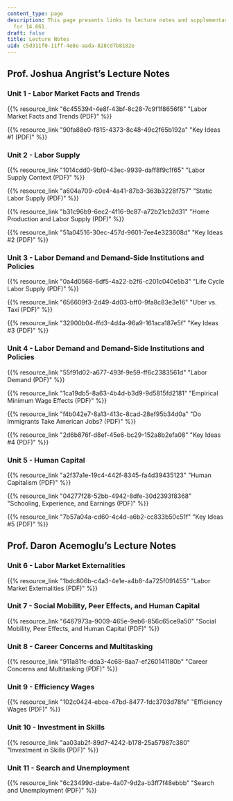 ```yaml
---
content_type: page
description: This page presents links to lecture notes and supplementary lecture materials
  for 14.661.
draft: false
title: Lecture Notes
uid: c5d311f0-11ff-4e8e-aada-828cd7b8182e
---
```

## Prof. Joshua Angrist’s Lecture Notes

### Unit 1 - Labor Market Facts and Trends

{{% resource_link "6c455394-4e8f-43bf-8c28-7c9f1f8656f8" "Labor Market Facts and Trends (PDF)" %}}

{{% resource_link "90fa88e0-f815-4373-8c48-49c2f65b192a" "Key Ideas #1 (PDF)" %}} 

### Unit 2 - Labor Supply

{{% resource_link "1014cdd0-9bf0-43ec-9939-daff8f9c1f65" "Labor Supply Context (PDF)" %}}

{{% resource_link "a604a709-c0e4-4a41-87b3-363b3228f757" "Static Labor Supply (PDF)" %}}

{{% resource_link "b31c96b9-6ec2-4f16-9c87-a72b21cb2d31" "Home Production and Labor Supply (PDF)" %}}

{{% resource_link "51a04516-30ec-457d-9601-7ee4e323608d" "Key Ideas #2 (PDF)" %}}

### Unit 3 - Labor Demand and Demand-Side Institutions and Policies

{{% resource_link "0a4d0568-6df5-4a22-b2f6-c201c040e5b3" "Life Cycle Labor Supply (PDF)" %}}

{{% resource_link "656609f3-2d49-4d03-bff0-9fa8c83e3e16" "Uber vs. Taxi (PDF)" %}}

{{% resource_link "32900b04-ffd3-4d4a-96a9-161aca187e5f" "Key Ideas #3 (PDF)" %}}

### Unit 4 - Labor Demand and Demand-Side Institutions and Policies

{{% resource_link "55f91d02-a677-493f-9e59-ff6c2383561d" "Labor Demand (PDF)" %}}

{{% resource_link "1ca19db5-8a63-4b4d-b3d9-9d5815fd2181" "Empirical Minimum Wage Effects (PDF)" %}}

{{% resource_link "f4b042e7-8a13-413c-8cad-28ef95b34d0a" "Do Immigrants Take American Jobs? (PDF)" %}}

{{% resource_link "2d6b876f-d8ef-45e6-bc29-152a8b2efa08" "Key Ideas #4 (PDF)" %}}

### Unit 5 - Human Capital

{{% resource_link "a2f37a1e-19c4-442f-8345-fa4d39435123" "Human Capitalism (PDF)" %}}

{{% resource_link "04277f28-52bb-4942-8dfe-30d2393f8368" "Schooling, Experience, and Earnings (PDF)" %}}

{{% resource_link "7b57a04a-cd60-4c4d-a6b2-cc833b50c51f" "Key Ideas #5 (PDF)" %}}

## Prof. Daron Acemoglu’s Lecture Notes

### Unit 6 - Labor Market Externalities

{{% resource_link "1bdc806b-c4a3-4e1e-a4b8-4a725f091455" "Labor Market Externalities (PDF)" %}}

### Unit 7 - Social Mobility, Peer Effects, and Human Capital

{{% resource_link "6467973a-9009-465e-9eb6-856c65ce9a50" "Social Mobility, Peer Effects, and Human Capital (PDF)" %}}

### Unit 8 - Career Concerns and Multitasking

{{% resource_link "911a81fc-dda3-4c68-8aa7-ef260141180b" "Career Concerns and Multitasking (PDF)" %}}

### Unit 9 - Efficiency Wages

{{% resource_link "102c0424-ebce-47bd-8477-fdc3703d78fe" "Efficiency Wages (PDF)" %}}

### Unit 10 - Investment in Skills

{{% resource_link "aa03ab2f-89d7-4242-b178-25a57987c380" "Investment in Skills (PDF)" %}}

### Unit 11 - Search and Unemployment

{{% resource_link "6c23499d-dabe-4a07-9d2a-b3ff7f48ebbb" "Search and Unemployment (PDF)" %}}